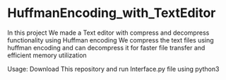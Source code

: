 # HuffmanEncoding_with_TextEditor
In this project We made a Text editor with compress and decompress functionality using Huffman encoding
      We compress the text files using huffman encoding and can decompress it for faster file transfer and efficient memory utilization 

Usage:
Download This repository and run Interface.py file using python3
